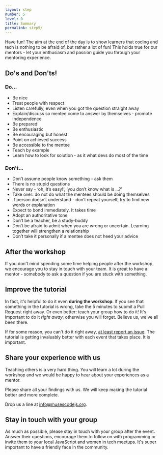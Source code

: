 ```yaml
---
layout: step
number: 5
level: 0
title: Summary
permalink: step5/
---
```


Have fun! The aim at the end of the day is to show learners that coding and tech is nothing to be afraid of, but rather a lot of fun! This holds true for our mentors - let your enthusiasm and passion guide you through your mentoring experience.

## Do's and Don'ts!

### Do...

- Be nice
- Treat people with respect
- Listen carefully, even when you got the question straight away
- Explain/discuss so mentee come to answer by themselves - promote independence
- Be prepared
- Be enthusiastic
- Be encouraging but honest
- Point on achieved success
- Be accessible to the mentee
- Teach by example
- Learn how to look for solution - as it what devs do most of the time

### Don't...

- Don’t assume people know something - ask them
- There is no stupid questions
- Never say - ‘oh, it’s easy!’, ‘you don’t know what is …?’
- Take over: do not do what the mentees should be doing themselves
- If person doesn’t understand - don’t repeat yourself, try to find new words or explanation
- Expect to bond immediately. It takes time
- Adopt an authoritative tone
- Don’t be a teacher, be a study-buddy
- Don’t be afraid to admit when you are wrong or uncertain. Learning together will strengthen a relationship
- Don’t take it personally if a mentee does not heed your advice

## After the workshop

If you don't mind spending some time helping people after the workshop, we encourage you to stay in touch with your team. It is great to have a mentor - somebody to ask a question if you are stuck with something.

## Improve the tutorial

In fact, it's helpful to do it even **during the workshop**. If you see that something in the tutorial is wrong, take the 5 minutes to submit a Pull Request right away. Or even better: teach your group how to do it! It's important to do it _right away_, otherwise you will forget. Believe us, we've all been there.

If for some reason, you can't do it right away, [at least report an issue](https://github.com/muses-code-js/). The tutorial is getting invaluably better with each event that takes place. It is important.

## Share your experience with us

Teaching others is a very hard thing. You will learn a lot during the workshop and we would be happy to hear about your experiences as a mentor.

Please share all your findings with us. We will keep making the tutorial better and more complete.

Drop us a line at info@musescodejs.org.

## Stay in touch with your group

As much as possible, please stay in touch with your group after the event. Answer their questions, encourage them to follow on with programming or invite them to your local JavaScript and women in tech meetups. It's super important to have a friendly face in the community.
